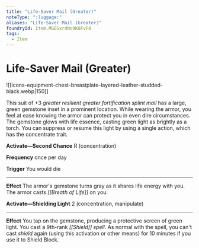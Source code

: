 ```yaml
---
title: "Life-Saver Mail (Greater)"
noteType: ":luggage:"
aliases: "Life-Saver Mail (Greater)"
foundryId: Item.MGEGxrdNo9KOFvF8
tags:
  - Item
---
```


# Life-Saver Mail (Greater)
![[icons-equipment-chest-breastplate-layered-leather-studded-black.webp|150]]

This suit of +3 _greater resilient greater fortification splint mail_ has a large, green gemstone inset in a prominent location. While wearing the armor, you feel at ease knowing the armor can protect you in even dire circumstances. The gemstone glows with life essence, casting green light as brightly as a torch. You can suppress or resume this light by using a single action, which has the concentrate trait.

**Activate—Second Chance** R (concentration)

**Frequency** once per day

**Trigger** You would die

* * *

**Effect** The armor's gemstone turns gray as it shares life energy with you. The armor casts _[[Breath of Life]]_ on you.

**Activate—Shielding Light** 2 (concentration, manipulate)

* * *

**Effect** You tap on the gemstone, producing a protective screen of green light. You cast a 9th-rank _[[Shield]] spell_. As normal with the spell, you can't cast _shield_ again (using this activation or other means) for 10 minutes if you use it to Shield Block.
